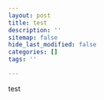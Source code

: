 ```yaml
---
layout: post
title: test
description: ''
sitemap: false
hide_last_modified: false
categories: []
tags: ''

---
```

test